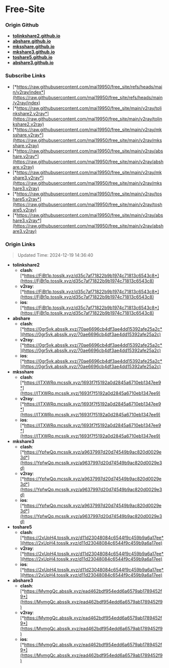 # Free-Site

### Origin Github

- [**tolinkshare2.github.io**](https://github.com/tolinkshare2/tolinkshare2.github.io)
- [**abshare.github.io**](https://github.com/abshare/abshare.github.io)
- [**mksshare.github.io**](https://github.com/mksshare/mksshare.github.io)
- [**mkshare3.github.io**](https://github.com/mkshare3/mkshare3.github.io)
- [**toshare5.github.io**](https://github.com/toshare5/toshare5.github.io)
- [**abshare3.github.io**](https://github.com/abshare3/abshare3.github.io)

### Subscribe Links

- [*https://raw.githubusercontent.com/mai19950/free_site/refs/heads/main/v2ray/index*](https://raw.githubusercontent.com/mai19950/free_site/refs/heads/main/v2ray/index)
- [*https://raw.githubusercontent.com/mai19950/free_site/main/v2ray/tolinkshare2.v2ray*](https://raw.githubusercontent.com/mai19950/free_site/main/v2ray/tolinkshare2.v2ray)
- [*https://raw.githubusercontent.com/mai19950/free_site/main/v2ray/mksshare.v2ray*](https://raw.githubusercontent.com/mai19950/free_site/main/v2ray/mksshare.v2ray)
- [*https://raw.githubusercontent.com/mai19950/free_site/main/v2ray/abshare.v2ray*](https://raw.githubusercontent.com/mai19950/free_site/main/v2ray/abshare.v2ray)
- [*https://raw.githubusercontent.com/mai19950/free_site/main/v2ray/mkshare3.v2ray*](https://raw.githubusercontent.com/mai19950/free_site/main/v2ray/mkshare3.v2ray)
- [*https://raw.githubusercontent.com/mai19950/free_site/main/v2ray/toshare5.v2ray*](https://raw.githubusercontent.com/mai19950/free_site/main/v2ray/toshare5.v2ray)
- [*https://raw.githubusercontent.com/mai19950/free_site/main/v2ray/abshare3.v2ray*](https://raw.githubusercontent.com/mai19950/free_site/main/v2ray/abshare3.v2ray)

### Origin Links

> Updated Time: 2024-12-19 14:36:40

- **tolinkshare2**
  - **clash**: [*https://FjBt1p.tosslk.xyz/d35c7af71822b9b1974c71813c6543c8*](https://FjBt1p.tosslk.xyz/d35c7af71822b9b1974c71813c6543c8)
  - **v2ray**: [*https://FjBt1p.tosslk.xyz/d35c7af71822b9b1974c71813c6543c8*](https://FjBt1p.tosslk.xyz/d35c7af71822b9b1974c71813c6543c8)
  - **ios**: [*https://FjBt1p.tosslk.xyz/d35c7af71822b9b1974c71813c6543c8*](https://FjBt1p.tosslk.xyz/d35c7af71822b9b1974c71813c6543c8)
- **abshare**
  - **clash**: [*https://0gr5vk.absslk.xyz/70ae6696cb4df3ae4dd15392afe25a2c*](https://0gr5vk.absslk.xyz/70ae6696cb4df3ae4dd15392afe25a2c)
  - **v2ray**: [*https://0gr5vk.absslk.xyz/70ae6696cb4df3ae4dd15392afe25a2c*](https://0gr5vk.absslk.xyz/70ae6696cb4df3ae4dd15392afe25a2c)
  - **ios**: [*https://0gr5vk.absslk.xyz/70ae6696cb4df3ae4dd15392afe25a2c*](https://0gr5vk.absslk.xyz/70ae6696cb4df3ae4dd15392afe25a2c)
- **mksshare**
  - **clash**: [*https://ITXWRq.mcsslk.xyz/1693f7f5192a0d2845a6710eb1347ee9*](https://ITXWRq.mcsslk.xyz/1693f7f5192a0d2845a6710eb1347ee9)
  - **v2ray**: [*https://ITXWRq.mcsslk.xyz/1693f7f5192a0d2845a6710eb1347ee9*](https://ITXWRq.mcsslk.xyz/1693f7f5192a0d2845a6710eb1347ee9)
  - **ios**: [*https://ITXWRq.mcsslk.xyz/1693f7f5192a0d2845a6710eb1347ee9*](https://ITXWRq.mcsslk.xyz/1693f7f5192a0d2845a6710eb1347ee9)
- **mkshare3**
  - **clash**: [*https://YpfwQq.mcsslk.xyz/a9637997d20d74549b9ac820d0029e3d*](https://YpfwQq.mcsslk.xyz/a9637997d20d74549b9ac820d0029e3d)
  - **v2ray**: [*https://YpfwQq.mcsslk.xyz/a9637997d20d74549b9ac820d0029e3d*](https://YpfwQq.mcsslk.xyz/a9637997d20d74549b9ac820d0029e3d)
  - **ios**: [*https://YpfwQq.mcsslk.xyz/a9637997d20d74549b9ac820d0029e3d*](https://YpfwQq.mcsslk.xyz/a9637997d20d74549b9ac820d0029e3d)
- **toshare5**
  - **clash**: [*https://2xUpH4.tosslk.xyz/d11d23048084c6544f9c459b9a6a17ee*](https://2xUpH4.tosslk.xyz/d11d23048084c6544f9c459b9a6a17ee)
  - **v2ray**: [*https://2xUpH4.tosslk.xyz/d11d23048084c6544f9c459b9a6a17ee*](https://2xUpH4.tosslk.xyz/d11d23048084c6544f9c459b9a6a17ee)
  - **ios**: [*https://2xUpH4.tosslk.xyz/d11d23048084c6544f9c459b9a6a17ee*](https://2xUpH4.tosslk.xyz/d11d23048084c6544f9c459b9a6a17ee)
- **abshare3**
  - **clash**: [*https://MymgQc.absslk.xyz/ead462bdf954edd6a6579ab1789452f9*](https://MymgQc.absslk.xyz/ead462bdf954edd6a6579ab1789452f9)
  - **v2ray**: [*https://MymgQc.absslk.xyz/ead462bdf954edd6a6579ab1789452f9*](https://MymgQc.absslk.xyz/ead462bdf954edd6a6579ab1789452f9)
  - **ios**: [*https://MymgQc.absslk.xyz/ead462bdf954edd6a6579ab1789452f9*](https://MymgQc.absslk.xyz/ead462bdf954edd6a6579ab1789452f9)
